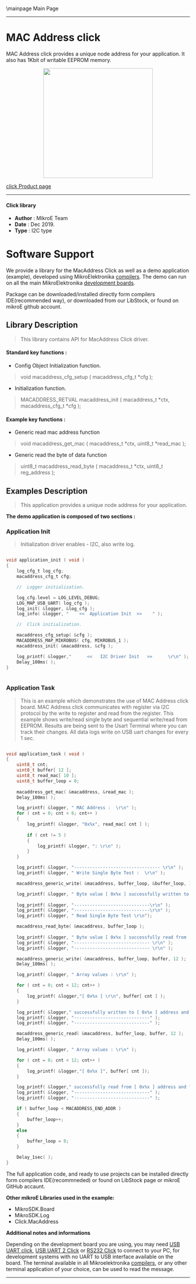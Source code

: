 \mainpage Main Page
 
 

---
# MAC Address  click

MAC Address click provides a unique node address for your application. It also has 1Kbit of writable EEPROM memory.

<p align="center">
  <img src="https://download.mikroe.com/images/click_for_ide/macaddress_click.png" height=300px>
</p>

[click Product page](<https://www.mikroe.com/mac-address-click>)

---


#### Click library 

- **Author**        : MikroE Team
- **Date**          : Dec 2019.
- **Type**          : I2C type


# Software Support

We provide a library for the MacAddress Click 
as well as a demo application (example), developed using MikroElektronika 
[compilers](https://shop.mikroe.com/compilers). 
The demo can run on all the main MikroElektronika [development boards](https://shop.mikroe.com/development-boards).

Package can be downloaded/installed directly form compilers IDE(recommended way), or downloaded from our LibStock, or found on mikroE github account. 

## Library Description

> This library contains API for MacAddress Click driver.

#### Standard key functions :

- Config Object Initialization function.
> void macaddress_cfg_setup ( macaddress_cfg_t *cfg ); 
 
- Initialization function.
> MACADDRESS_RETVAL macaddress_init ( macaddress_t *ctx, macaddress_cfg_t *cfg );

#### Example key functions :

- Generic read mac address function
> void macaddress_get_mac ( macaddress_t *ctx, uint8_t *read_mac );

- Generic read the byte of data function
> uint8_t macaddress_read_byte ( macaddress_t *ctx, uint8_t reg_address );

## Examples Description

> This application provides a unique node address for your application.

**The demo application is composed of two sections :**

### Application Init 

> Initialization driver enables - I2C, also write log.

```c

void application_init ( void )
{
    log_cfg_t log_cfg;
    macaddress_cfg_t cfg;

    //  Logger initialization.

    log_cfg.level = LOG_LEVEL_DEBUG;
    LOG_MAP_USB_UART( log_cfg );
    log_init( &logger, &log_cfg );
    log_info( &logger, "    <<  Application Init  >>    " );

    //  Click initialization.

    macaddress_cfg_setup( &cfg );
    MACADDRESS_MAP_MIKROBUS( cfg, MIKROBUS_1 );
    macaddress_init( &macaddress, &cfg );

    log_printf( &logger,"      <<   I2C Driver Init   >>      \r\n" );
    Delay_100ms( );
}
  
```

### Application Task

> This is an example which demonstrates the use of MAC Address click board.
> MAC Address click communicates with register via I2C protocol by the write to register and read from the register.
> This example shows write/read single byte and sequential write/read from EEPROM.
> Results are being sent to the Usart Terminal where you can track their changes.
> All data logs write on USB uart changes for every 1 sec.

```c

void application_task ( void )
{
    uint8_t cnt;
    uint8_t buffer[ 12 ];
    uint8_t read_mac[ 10 ];
    uint8_t buffer_loop = 0;
    
    macaddress_get_mac( &macaddress, &read_mac );
    Delay_100ms( );

    log_printf( &logger, " MAC Address :  \r\n" );
    for ( cnt = 0; cnt < 6; cnt++ )
    {
        log_printf( &logger, "0x%x", read_mac[ cnt ] );
            
        if ( cnt != 5 )
        {
            log_printf( &logger, ": \r\n" );
        }
    }

    log_printf( &logger, "--------------------------------- \r\n" );
    log_printf( &logger, " Write Single Byte Test :  \r\n" );

    macaddress_generic_write( &macaddress, buffer_loop, &buffer_loop, 1 );

    log_printf( &logger, " Byte value [ 0x%x ] successfully written to [ 0x%x ] address \r\n" , buffer_loop + 1, buffer_loop );
    
    log_printf( &logger, "-----------------------------\r\n" );
    log_printf( &logger, "-----------------------------\r\n" );
    log_printf( &logger, " Read Single Byte Test \r\n");

    macaddress_read_byte( &macaddress, buffer_loop );
    
    log_printf( &logger, " Byte value [ 0x%x ] successfully read from  [ 0x%x ] address \r\n", buffer_loop + 1, buffer_loop );
    log_printf( &logger, "----------------------------- \r\n" );
    log_printf( &logger, "----------------------------- \r\n" );

    macaddress_generic_write( &macaddress, buffer_loop, buffer, 12 );
    Delay_100ms( );

    log_printf( &logger, " Array values : \r\n" );

    for ( cnt = 0; cnt < 12; cnt++ )
    {
        log_printf( &logger,"[ 0x%x ] \r\n", buffer[ cnt ] );
    }

    log_printf( &logger," successfully written to [ 0x%x ] address and forward \r\n", buffer_loop );
    log_printf( &logger, "-----------------------------" );
    log_printf( &logger, "-----------------------------" );

    macaddress_generic_read( &macaddress, buffer_loop, buffer, 12 );
    Delay_100ms( );

    log_printf( &logger, " Array values : \r\n" );

    for ( cnt = 0; cnt < 12; cnt++ )
    {
        log_printf( &logger,"[ 0x%x ]", buffer[ cnt ]); 
    }

    log_printf( &logger," successfully read from [ 0x%x ] address and forward \r\n", buffer_loop );
    log_printf( &logger, "-----------------------------" );
    log_printf( &logger, "-----------------------------" );

    if ( buffer_loop < MACADDRESS_END_ADDR )
    {
        buffer_loop++;
    }
    else
    {
        buffer_loop = 0;
    }

    Delay_1sec( );
}

```



The full application code, and ready to use projects can be  installed directly form compilers IDE(recommneded) or found on LibStock page or mikroE GitHub accaunt.

**Other mikroE Libraries used in the example:** 

- MikroSDK.Board
- MikroSDK.Log
- Click.MacAddress

**Additional notes and informations**

Depending on the development board you are using, you may need 
[USB UART click](https://shop.mikroe.com/usb-uart-click), 
[USB UART 2 Click](https://shop.mikroe.com/usb-uart-2-click) or 
[RS232 Click](https://shop.mikroe.com/rs232-click) to connect to your PC, for 
development systems with no UART to USB interface available on the board. The 
terminal available in all Mikroelektronika 
[compilers](https://shop.mikroe.com/compilers), or any other terminal application 
of your choice, can be used to read the message.



---
